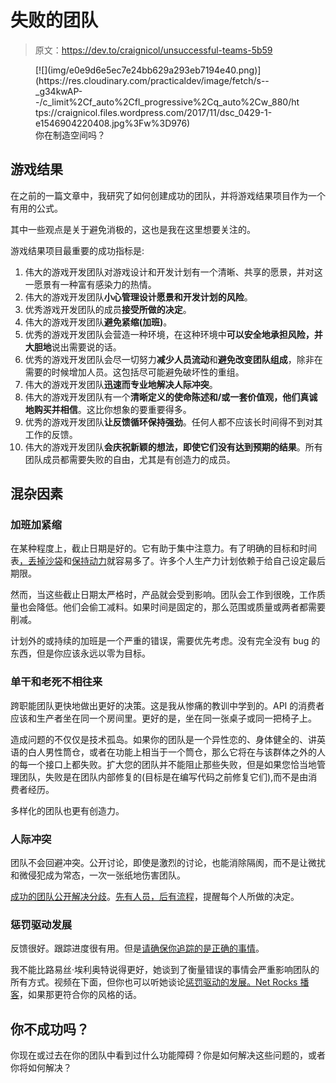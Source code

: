 # 失败的团队

> 原文：<https://dev.to/craignicol/unsuccessful-teams-5b59>

<figure>[![](img/e0e9d6e5ec7e24bb629a293eb7194e40.png)](https://res.cloudinary.com/practicaldev/image/fetch/s--_g34kwAP--/c_limit%2Cf_auto%2Cfl_progressive%2Cq_auto%2Cw_880/https://craignicol.files.wordpress.com/2017/11/dsc_0429-1-e1546904220408.jpg%3Fw%3D976) 

<figcaption>你在制造空间吗？</figcaption>

</figure>

## 游戏结果

在之前的一篇文章中，我研究了如何创建成功的团队，并将游戏结果项目作为一个有用的公式。

其中一些观点是关于避免消极的，这也是我在这里想要关注的。

游戏结果项目最重要的成功指标是:

1.  伟大的游戏开发团队对游戏设计和开发计划有一个清晰、共享的愿景，并对这一愿景有一种富有感染力的热情。
2.  伟大的游戏开发团队**小心管理设计愿景和开发计划的风险**。
3.  优秀游戏开发团队的成员**接受所做的决定**。
4.  伟大的游戏开发团队**避免紧缩(加班)**。
5.  优秀的游戏开发团队会营造一种环境，在这种环境中**可以安全地承担风险，并大胆地**说出需要说的话。
6.  优秀的游戏开发团队会尽一切努力**减少人员流动**和**避免改变团队组成**，除非在需要的时候增加人员。这包括尽可能避免破坏性的重组。
7.  伟大的游戏开发团队**迅速而专业地解决人际冲突**。
8.  伟大的游戏开发团队有一个**清晰定义的使命陈述和/或一套价值观，他们真诚地购买并相信**。这比你想象的要重要得多。
9.  优秀的游戏开发团队**让反馈循环保持强劲**。任何人都不应该长时间得不到对其工作的反馈。
10.  伟大的游戏开发团队**会庆祝新颖的想法，即使它们没有达到预期的结果**。所有团队成员都需要失败的自由，尤其是有创造力的成员。

## 混杂因素

### 加班加紧缩

在某种程度上，截止日期是好的。它有助于集中注意力。有了明确的目标和时间表[，丢掉沙袋](https://craignicol.wordpress.com/2017/01/31/jettison-sandbags-to-focus-on-your-goal/)和[保持动力](https://craignicol.wordpress.com/2016/02/19/capability-and-motivation/)就容易多了。许多个人生产力计划依赖于给自己设定最后期限。

然而，当这些截止日期太严格时，产品就会受到影响。团队会工作到很晚，工作质量也会降低。他们会偷工减料。如果时间是固定的，那么范围或质量或两者都需要削减。

计划外的或持续的加班是一个严重的错误，需要优先考虑。没有完全没有 bug 的东西，但是你应该永远以零为目标。

### 单干和老死不相往来

跨职能团队更快地做出更好的决策。这是我从惨痛的教训中学到的。API 的消费者应该和生产者坐在同一个房间里。更好的是，坐在同一张桌子或同一把椅子上。

造成问题的不仅仅是技术孤岛。如果你的团队是一个异性恋的、身体健全的、讲英语的白人男性筒仓，或者在功能上相当于一个筒仓，那么它将在与该群体之外的人的每一个接口上都失败。扩大您的团队并不能阻止那些失败，但是如果您恰当地管理团队，失败是在团队内部修复的(目标是在编写代码之前修复它们),而不是由消费者经历。

多样化的团队也更有创造力。

### 人际冲突

团队不会回避冲突。公开讨论，即使是激烈的讨论，也能消除隔阂，而不是让微扰和微侵犯成为常态，一次一张纸地伤害团队。

[成功的团队公开解决分歧](https://craignicol.wordpress.com/2015/11/17/handling-disagreements-as-a-team/)。[先有人员，后有流程](https://craignicol.wordpress.com/2017/08/11/you-have-permission-to-change/)，提醒每个人所做的决定。

### 惩罚驱动发展

反馈很好。跟踪进度很有用。但是[请确保你追踪的是正确的事情](https://craignicol.wordpress.com/2017/07/11/measuring-the-wrong-thing/)。

我不能比路易丝·埃利奥特说得更好，她谈到了衡量错误的事情会严重影响团队的所有方式。视频在下面，但你也可以听她谈论[惩罚驱动的发展。Net Rocks 播客](https://www.dotnetrocks.com/?show=1406)，如果那更符合你的风格的话。

## 你不成功吗？

你现在或过去在你的团队中看到过什么功能障碍？你是如何解决这些问题的，或者你将如何解决？